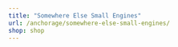 ```yaml
---
title: "Somewhere Else Small Engines"
url: /anchorage/somewhere-else-small-engines/
shop: shop
---
```

